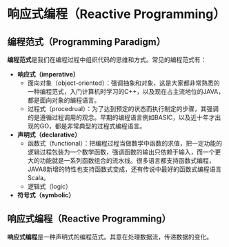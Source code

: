 # 响应式编程（Reactive Programming）

## 编程范式（Programming Paradigm）

**编程范式**是我们在编程过程中组织代码的思维和方式。常见的编程范式有：
- **响应式（imperative）**
  - 面向对象（object-oriented）：强调抽象和对象，这是大家都非常熟悉的一种编程范式，入门计算机时学习的C++，以及现在占主流地位的JAVA，都是面向对象的编程语言。
  - 过程式（procedrual）：为了达到预定的状态而执行制定的步骤，其强调的是遵循过程调用的观念。早期的编程语言例如BASIC，以及近十年才出现的GO，都是非常典型的过程式编程语言。
- **声明式（declarative）**
  - 函数式（functional）：把编程过程当做数学中函数的求值，把一定功能的逻辑过程包装为一个数学函数，强调函数的输出只依赖于输入，而一个更大的功能就是一系列函数组合的流水线。很多语言都支持函数式编程，JAVA8新增的特性也支持函数式变成，还有传说中最好的函数式编程语言Scala。
  - 逻辑式（logic）
- **符号式（symbolic）**

## 响应式编程（Reactive Programming）
**响应式编程**是一种声明式的编程范式。其意在处理数据流，传递数据的变化。